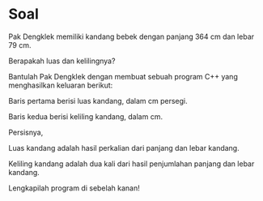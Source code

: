 # Soal
Pak Dengklek memiliki kandang bebek dengan panjang 364 cm dan lebar 79 cm. 

Berapakah luas dan kelilingnya?

Bantulah Pak Dengklek dengan membuat sebuah program C++ yang menghasilkan keluaran berikut:

Baris pertama berisi luas kandang, dalam cm persegi.

Baris kedua berisi keliling kandang, dalam cm.

Persisnya,

Luas kandang adalah hasil perkalian dari panjang dan lebar kandang.

Keliling kandang adalah dua kali dari hasil penjumlahan panjang dan lebar kandang.

Lengkapilah program di sebelah kanan!